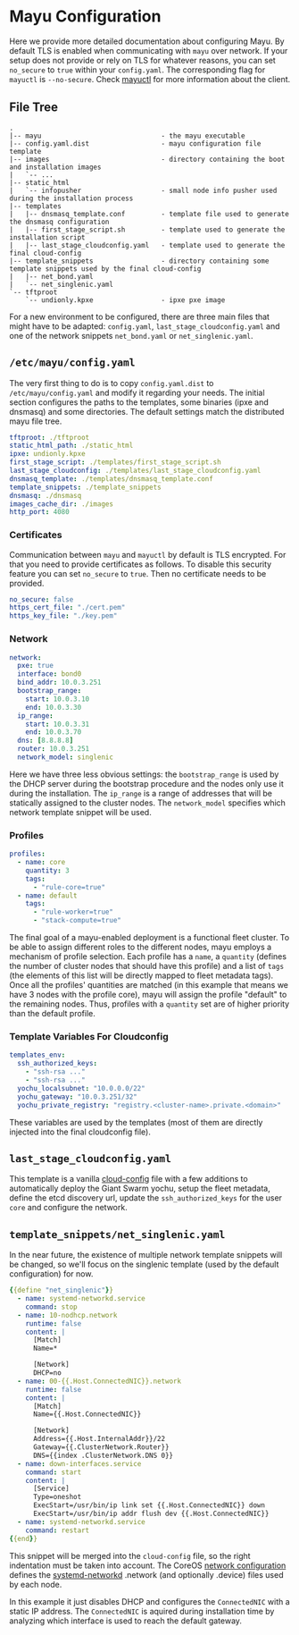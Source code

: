 # Mayu Configuration

Here we provide more detailed documentation about configuring Mayu. By
default TLS is enabled when communicating with `mayu` over network. If your
setup does not provide or rely on TLS for whatever reasons, you can set
`no_secure` to `true` within your `config.yaml`. The corresponding flag for
`mayuctl` is `--no-secure`. Check [mayuctl](mayuctl.md) for more
information about the client.

## File Tree

```nohighlight
.
|-- mayu                              - the mayu executable
|-- config.yaml.dist                  - mayu configuration file template
|-- images                            - directory containing the boot and installation images
|   `-- ...
|-- static_html
|   `-- infopusher                    - small node info pusher used during the installation process
|-- templates
|   |-- dnsmasq_template.conf         - template file used to generate the dnsmasq configuration
|   |-- first_stage_script.sh         - template used to generate the installation script
|   |-- last_stage_cloudconfig.yaml   - template used to generate the final cloud-config
|-- template_snippets                 - directory containing some template snippets used by the final cloud-config
|   |-- net_bond.yaml
|   `-- net_singlenic.yaml
`-- tftproot
    `-- undionly.kpxe                 - ipxe pxe image
```

For a new environment to be configured, there are three main files that might
have to be adapted: `config.yaml`, `last_stage_cloudconfig.yaml` and one of the
network snippets `net_bond.yaml` or `net_singlenic.yaml`.


## `/etc/mayu/config.yaml`

The very first thing to do is to copy `config.yaml.dist` to
`/etc/mayu/config.yaml` and modify it regarding your needs. The initial
section configures the paths to the templates, some binaries (ipxe and dnsmasq)
and some directories. The default settings match the distributed mayu file
tree.

```yaml
tftproot: ./tftproot
static_html_path: ./static_html
ipxe: undionly.kpxe
first_stage_script: ./templates/first_stage_script.sh
last_stage_cloudconfig: ./templates/last_stage_cloudconfig.yaml
dnsmasq_template: ./templates/dnsmasq_template.conf
template_snippets: ./template_snippets
dnsmasq: ./dnsmasq
images_cache_dir: ./images
http_port: 4080
```

### Certificates

Communication between `mayu` and `mayuctl` by default is TLS encrypted. For
that you need to provide certificates as follows. To disable this security
feature you can set `no_secure` to `true`. Then no certificate needs to be
provided.

```yaml
no_secure: false
https_cert_file: "./cert.pem"
https_key_file: "./key.pem"
```

### Network

```yaml
network:
  pxe: true
  interface: bond0
  bind_addr: 10.0.3.251
  bootstrap_range:
    start: 10.0.3.10
    end: 10.0.3.30
  ip_range:
    start: 10.0.3.31
    end: 10.0.3.70
  dns: [8.8.8.8]
  router: 10.0.3.251
  network_model: singlenic
```

Here we have three less obvious settings: the `bootstrap_range` is used by the
DHCP server during the bootstrap procedure and the nodes only use it during the
installation. The `ip_range` is a range of addresses that will be statically
assigned to the cluster nodes. The `network_model` specifies which network
template snippet will be used.

### Profiles

```yaml
profiles:
  - name: core
    quantity: 3
    tags:
      - "rule-core=true"
  - name: default
    tags:
      - "rule-worker=true"
      - "stack-compute=true"
```

The final goal of a mayu-enabled deployment is a functional fleet cluster. To
be able to assign different roles to the different nodes, mayu employs a
mechanism of profile selection. Each profile has a `name`, a `quantity`
(defines the number of cluster nodes that should have this profile) and a list
of `tags` (the elements of this list will be directly mapped to fleet metadata
tags). Once all the profiles' quantities are matched (in this example that
means we have 3 nodes with the profile core), mayu will assign the profile
"default" to the remaining nodes. Thus, profiles with a `quantity` set are of
higher priority than the default profile.


### Template Variables For Cloudconfig

```yaml
templates_env:
  ssh_authorized_keys:
    - "ssh-rsa ..."
    - "ssh-rsa ..."
  yochu_localsubnet: "10.0.0.0/22"
  yochu_gateway: "10.0.3.251/32"
  yochu_private_registry: "registry.<cluster-name>.private.<domain>"
```

These variables are used by the templates (most of them are directly injected
into the final cloudconfig file).

## `last_stage_cloudconfig.yaml`

This template is a vanilla
[cloud-config](https://coreos.com/os/docs/latest/cloud-config.html) file with a
few additions to automatically deploy the Giant Swarm yochu, setup the
fleet metadata, define the etcd discovery url, update the `ssh_authorized_keys`
for the user `core` and configure the network.

## `template_snippets/net_singlenic.yaml`

In the near future, the existence of multiple network template snippets will be
changed, so we'll focus on the singlenic template (used by the default
configuration) for now.

```yaml
{{define "net_singlenic"}}
  - name: systemd-networkd.service
    command: stop
  - name: 10-nodhcp.network
    runtime: false
    content: |
      [Match]
      Name=*

      [Network]
      DHCP=no
  - name: 00-{{.Host.ConnectedNIC}}.network
    runtime: false
    content: |
      [Match]
      Name={{.Host.ConnectedNIC}}

      [Network]
      Address={{.Host.InternalAddr}}/22
      Gateway={{.ClusterNetwork.Router}}
      DNS={{index .ClusterNetwork.DNS 0}}
  - name: down-interfaces.service
    command: start
    content: |
      [Service]
      Type=oneshot
      ExecStart=/usr/bin/ip link set {{.Host.ConnectedNIC}} down
      ExecStart=/usr/bin/ip addr flush dev {{.Host.ConnectedNIC}}
  - name: systemd-networkd.service
    command: restart
{{end}}
```

This snippet will be merged into the `cloud-config` file, so the right
indentation must be taken into account. The CoreOS [network
configuration](https://coreos.com/os/docs/latest/network-config-with-networkd.html)
defines the
[systemd-networkd](http://www.freedesktop.org/software/systemd/man/systemd.network.html)
.network (and optionally .device) files used by each node.

In this example it just disables DHCP and configures the `ConnectedNIC` with a
static IP address. The `ConnectedNIC` is aquired during installation time by
analyzing which interface is used to reach the default gateway.
